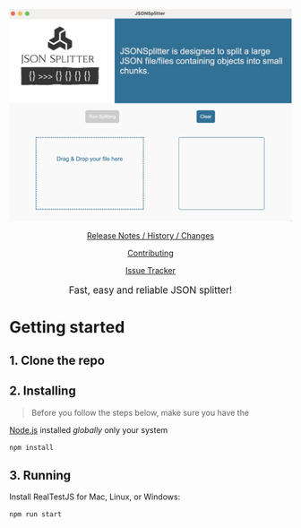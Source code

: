 <p align="center">
  <a href="./logo/demo.png">
    <picture>
      <img alt="JSONSplitter" src="./logo/demo.png">
    </picture>    
  </a>
</p>

<p align="center">
  <a href="./CHANGELOG.md">Release Notes / History / Changes</a> 
</p>
<p align="center">
  <a href="./CONTRIBUTING.md">Contributing</a> 
</p>
<p align="center">
  <a href="https://github.com/VadimNastoyashchy/JSONSplitter/issues">Issue Tracker</a> 
</p>
<p align="center" style="font-size:120%;">
  Fast, easy and reliable JSON splitter!
</p>

# Getting started

## 1. Clone the repo

## 2. Installing

> Before you follow the steps below, make sure you have the

[Node.js](https://nodejs.org/en/download/) installed _globally_ only your system


```bash
npm install
```

## 3. Running

Install RealTestJS for Mac, Linux, or Windows:

```bash
npm run start
```
